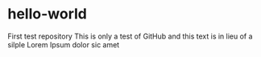 # hello-world
First test repository
This is only a test of GitHub and this text is in lieu of a silple Lorem Ipsum dolor sic amet
